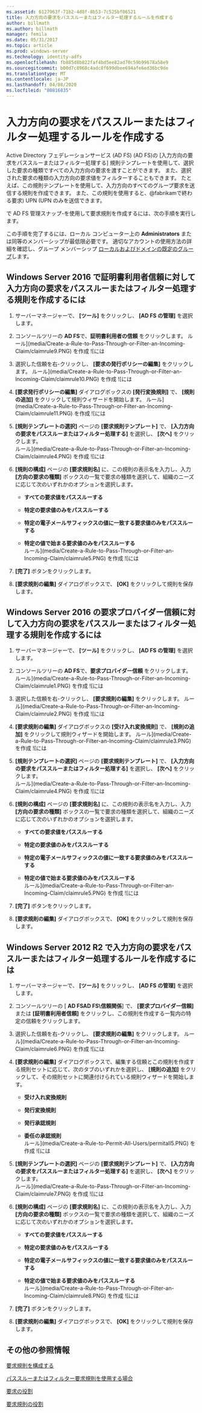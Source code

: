 ```yaml
---
ms.assetid: 6127963f-71b2-4d8f-8b53-7c525bf06521
title: 入力方向の要求をパススルーまたはフィルター処理するルールを作成する
author: billmath
ms.author: billmath
manager: femila
ms.date: 05/31/2017
ms.topic: article
ms.prod: windows-server
ms.technology: identity-adfs
ms.openlocfilehash: fb885d8b822faf4bd5ee82ad70c59b99678a58e9
ms.sourcegitcommit: b00d7c8968c4adc8f699dbee694afe6ed36bc9de
ms.translationtype: MT
ms.contentlocale: ja-JP
ms.lasthandoff: 04/08/2020
ms.locfileid: "80816835"
---
```

# <a name="create-a-rule-to-pass-through-or-filter-an-incoming-claim"></a>入力方向の要求をパススルーまたはフィルター処理するルールを作成する

Active Directory フェデレーションサービス (AD FS) \(AD FS\)の [入力方向の要求をパススルーまたはフィルター処理する] 規則テンプレートを使用して、選択した要求の種類ですべての入力方向の要求を渡すことができます。 また、選択された要求の種類の入力方向の要求値をフィルターすることもできます。 たとえば、この規則テンプレートを使用して、入力方向のすべてのグループ要求を送信する規則を作成できます。 また、この規則を使用すると、@fabrikamで終わる要求\) UPN \(UPN のみを送信できます。  
  
で AD FS 管理スナップ\-を使用して要求規則を作成するには、次の手順を実行します。  
  
この手順を完了するには、ローカル コンピューター上の **Administrators** または同等のメンバーシップが最低限必要です。  適切なアカウントの使用方法の詳細を確認し、グループ メンバーシップ [ローカルおよびドメインの既定のグループ](https://go.microsoft.com/fwlink/?LinkId=83477)します。   

## <a name="to-create-a-rule-to-pass-through-or-filter-an-incoming-claim-on-a-relying-party-trust-in-windows-server-2016"></a>Windows Server 2016 で証明書利用者信頼に対して入力方向の要求をパススルーまたはフィルター処理する規則を作成するには 

1.  サーバーマネージャーで、 **[ツール]** をクリックし、 **[AD FS の管理]** を選択します。  
  
2.  コンソールツリーの  **AD FS**で、**証明書利用者の信頼** をクリックします。 
ルール](media/Create-a-Rule-to-Pass-Through-or-Filter-an-Incoming-Claim/claimrule9.PNG) を作成 ![には  
  
3.  選択した信頼を右\-クリックし、 **[要求の発行ポリシーの編集]** をクリックします。
ルール](media/Create-a-Rule-to-Pass-Through-or-Filter-an-Incoming-Claim/claimrule10.PNG) を作成 ![には   
  
4.  **[要求発行ポリシーの編集]** ダイアログボックスの **[発行変換規則]** で、 **[規則の追加]** をクリックして規則ウィザードを開始します。 
ルール](media/Create-a-Rule-to-Pass-Through-or-Filter-an-Incoming-Claim/claimrule11.PNG) を作成 ![には    

5.  **[規則テンプレートの選択]** ページの **[要求規則テンプレート]** で、 **[入力方向の要求をパススルーまたはフィルター処理する]** を選択し、 **[次へ]** をクリックします。  
ルール](media/Create-a-Rule-to-Pass-Through-or-Filter-an-Incoming-Claim/claimrule4.PNG) を作成 ![には    

6.  **[規則の構成]** ページの **[要求規則名]** に、この規則の表示名を入力し、入力 **[方向の要求の種類]** ボックスの一覧で要求の種類を選択して、組織のニーズに応じて次のいずれかのオプションを選択します。  
  
    -   **すべての要求値をパススルーする**  
  
    -   **特定の要求値のみをパススルーする**  
  
    -   **特定の電子メールサフィックスの値に一致する要求値のみをパススルーする**  
  
    -   **特定の値で始まる要求値のみをパススルーする**  
ルール](media/Create-a-Rule-to-Pass-Through-or-Filter-an-Incoming-Claim/claimrule5.PNG) を作成 ![には    

7.  **[完了]** ボタンをクリックします。  
  
8.  **[要求規則の編集]** ダイアログボックスで、 **[OK]** をクリックして規則を保存します。
  
## <a name="to-create-a-rule-to-pass-through-or-filter-an-incoming-claim-on-a-claims-provider-trust-in-windows-server-2016"></a>Windows Server 2016 の要求プロバイダー信頼に対して入力方向の要求をパススルーまたはフィルター処理する規則を作成するには 
  
1.  サーバーマネージャーで、 **[ツール]** をクリックし、 **[AD FS の管理]** を選択します。  
  
2.  コンソールツリーの  **AD FS**で、**要求プロバイダー信頼** をクリックします。 
ルール](media/Create-a-Rule-to-Pass-Through-or-Filter-an-Incoming-Claim/claimrule1.PNG) を作成 ![には  
  
3.  選択した信頼を右\-クリックし、 **[要求規則の編集]** をクリックします。
ルール](media/Create-a-Rule-to-Pass-Through-or-Filter-an-Incoming-Claim/claimrule2.PNG) を作成 ![には   
  
4.  **[要求規則の編集]** ダイアログボックスの **[受け入れ変換規則]** で、 **[規則の追加]** をクリックして規則ウィザードを開始します。
ルール](media/Create-a-Rule-to-Pass-Through-or-Filter-an-Incoming-Claim/claimrule3.PNG) を作成 ![には    

5.  **[規則テンプレートの選択]** ページの **[要求規則テンプレート]** で、 **[入力方向の要求をパススルーまたはフィルター処理する]** を選択し、 **[次へ]** をクリックします。  
ルール](media/Create-a-Rule-to-Pass-Through-or-Filter-an-Incoming-Claim/claimrule4.PNG) を作成 ![には    

6.  **[規則の構成]** ページの **[要求規則名]** に、この規則の表示名を入力し、入力 **[方向の要求の種類]** ボックスの一覧で要求の種類を選択して、組織のニーズに応じて次のいずれかのオプションを選択します。  
  
    -   **すべての要求値をパススルーする**  
  
    -   **特定の要求値のみをパススルーする**  
  
    -   **特定の電子メールサフィックスの値に一致する要求値のみをパススルーする**  
  
    -   **特定の値で始まる要求値のみをパススルーする**  
ルール](media/Create-a-Rule-to-Pass-Through-or-Filter-an-Incoming-Claim/claimrule5.PNG) を作成 ![には    

7.  **[完了]** ボタンをクリックします。  
  
8.  **[要求規則の編集]** ダイアログボックスで、 **[OK]** をクリックして規則を保存します。  

## <a name="to-create-a-rule-to-pass-through-or-filter-an-incoming-claim-in-windows-server-2012-r2"></a>Windows Server 2012 R2 で入力方向の要求をパススルーまたはフィルター処理するルールを作成するには

1.  サーバーマネージャーで、 **[ツール]** をクリックし、 **[AD FS の管理]** を選択します。  
  
2.  コンソールツリーの [ **AD FSAD FS\\信頼関係**] で、 **[要求プロバイダー信頼]** または **[証明書利用者信頼]** をクリックし、この規則を作成する一覧内の特定の信頼をクリックします。  
  
3.  選択した信頼を右\-クリックし、 **[要求規則の編集]** をクリックします。
ルール](media/Create-a-Rule-to-Pass-Through-or-Filter-an-Incoming-Claim/claimrule6.PNG) を作成 ![には   
  
4.  **[要求規則の編集]** ダイアログボックスで、編集する信頼とこの規則を作成する規則セットに応じて、次のタブのいずれかを選択し、 **[規則の追加]** をクリックして、その規則セットに関連付けられている規則ウィザードを開始します。  
  
    -   **受け入れ変換規則**  
  
    -   **発行変換規則**  
  
    -   **発行承認規則**  
  
    -   **委任の承認規則**  
ルール](media/Create-a-Rule-to-Permit-All-Users/permitall5.PNG) を作成 ![には    

5.  **[規則テンプレートの選択]** ページの **[要求規則テンプレート]** で、 **[入力方向の要求をパススルーまたはフィルター処理する]** を選択し、 **[次へ]** をクリックします。  
ルール](media/Create-a-Rule-to-Pass-Through-or-Filter-an-Incoming-Claim/claimrule7.PNG) を作成 ![には    

6.  **[規則の構成]** ページの **[要求規則名]** に、この規則の表示名を入力し、入力 **[方向の要求の種類]** ボックスの一覧で要求の種類を選択して、組織のニーズに応じて次のいずれかのオプションを選択します。  
  
    -   **すべての要求値をパススルーする**  
  
    -   **特定の要求値のみをパススルーする**  
  
    -   **特定の電子メールサフィックスの値に一致する要求値のみをパススルーする**  
  
    -   **特定の値で始まる要求値のみをパススルーする**  
ルール](media/Create-a-Rule-to-Pass-Through-or-Filter-an-Incoming-Claim/claimrule8.PNG) を作成 ![には    

7.  **[完了]** ボタンをクリックします。  
  
8.  **[要求規則の編集]** ダイアログボックスで、 **[OK]** をクリックして規則を保存します。  



  
## <a name="additional-references"></a>その他の参照情報  
[要求規則を構成する](Configure-Claim-Rules.md)  
  
[パススルーまたはフィルター要求規則を使用する場合](../../ad-fs/technical-reference/When-to-Use-a-Pass-Through-or-Filter-Claim-Rule.md)  
  
[要求の役割](../../ad-fs/technical-reference/The-Role-of-Claims.md)  
  
[要求規則の役割](../../ad-fs/technical-reference/The-Role-of-Claim-Rules.md)  
  
